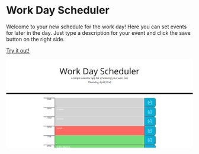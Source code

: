 # Work Day Scheduler

Welcome to your new schedule for the work day! Here you can set events for later in the day. Just type a description for your event and click the save button on the right side.

[Try it out!](https://ariellongoria.github.io/workday-scheduler)

![](./README-image/Screenshot_1.png)
